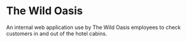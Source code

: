 # The Wild Oasis

An internal web application use by The Wild Oasis employees to check customers in and out of the hotel cabins.

<!-- 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 -->
